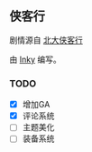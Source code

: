 ## 侠客行

剧情源自 [北大侠客行](http://pkuxkx.com/)

由 [Inky](https://github.com/inkle/inky) 编写。

### TODO

- [x] 增加GA
- [x] 评论系统
- [ ] 主题美化
- [ ] 装备系统
